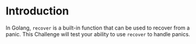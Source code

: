 # Introduction

In Golang, `recover` is a built-in function that can be used to recover from a panic. This Challenge will test your ability to use `recover` to handle panics.
